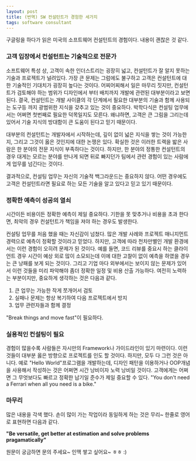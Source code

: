 ```yaml
--- 
layout: post 
title: (번역) SW 컨설턴트가 경험한 세가지 
tags: software consultant  
---  
```


구글링을 하다가 읽은 미국의 소프트웨어 컨설턴트의 경험이다. 내용이 괜찮은 것 같다.  


### 고객 입장에서 컨설턴트는 기술적으로 전문가

소프트웨어 특성 상, 고객이 속한 인더스트리는 굉장히 넓고, 컨설턴트가 잘 알지 못하는 기술과 프로젝트가 널려있다. 가장 큰 문제는 그럼에도 불구하고 고객은 컨설턴트에 대한 기술적인 기대치가 굉장히 높다는 것이다. 어찌어찌해서 일은 마무리 짓지만, 컨설턴트가 검토해야 하는 범위가 디자인에서 부터 배치까지 개발에 관련된 대부분이라고 보면 된다. 결국, 컨설턴트는 개발 사이클의 각 단계에서 필요한 대부분의 기술과 함께 사용되는 도구등 까지 광범위한 지식을 갖추고 있는 것이 중요하다. 박학다식은 컨설팅 업무에서는 어쩌면 첫번째로 필요한 덕목일지도 모른다. 왜냐하면, 고객은 큰 그림을 그리는데 있어서 기술 지식의 방대함이 큰 도움이 된다고 믿기 때문이다.  

대부분의 컨설턴트는 개발자에서 시작하는데, 깊이 없이 넓은 지식을 쌓는 것이 가능한지, 그리고 그것이 옳은 것인지에 대한 논쟁은 있다.  확실한 것은 이러한 트랙을 밟은 사람은 한 분야의 전문 지식이 부족하다는 것이다. 하지만, 한 분야의 정통한 컨설턴트의 경우 대게는 모르는 분야를 만나게 되면 뒤로 빠지던가 팀에서 관련 경험이 있는 사람에게 업무를 넘긴다는 것이다. 

결과적으로, 컨설팅 업무는 자신의 기술적 백그라운드는 중요하지 않다. 어떤 경우에도 고객은 컨설턴트라면 필요로 하는 모든 기술을 알고 있다고 믿고 있기 때문이다.  


### 정확한 예측이 성공의 열쇠

시간이든 비용이든 정확한 예측이 제일 중요하다. 기한을 못 맞추거나 비용을 초과 한다면, 최악의 경우 컨설턴트가 책임을 져야 하는 경우도 발생한다. 

컨설팅 업무를 처음 했을 때는 자신감이 넘쳤다. 많은 개발 사례와 프로젝트 매니지먼트 경력으로 예측이 정확할 것이라고 믿었다. 하지만, 고객에 따라 천차만별인 개발 환경에서는 이런 경험이 오히려 문제가 된 것이다. 예를 들면, 코드 리뷰를 중요시 하는 클라이언트 경우 시간이 예상 외로 많이 소모되는데 이에 대한 고찰이 없이 예측을 하였을 경우는 큰 낭패를 보게 되는 것이다. 그리고 기업 마다 외부에서는 보이지 않는 문제가 있어서 이런 것들을 미리 파악해야 좀더 정확한 일정 및 비용 산출 가능하다. 여전히 노력하는 부분이지만, 중요하게 생각하는 것은 다음과 같다. 

 1. 큰 업무는 가능한 작게 쪼개어서 검토 
 2. 실패나 문제는 항상 복기하여 다음 프로젝트에서 방지
 3. 업무 관련자들과 함께 결정 

"Break things and move fast"이 필요하다.   


### 실용적인 컨설팅이 필요

경험이 많을수록 사람들은 자시만의 Framework나 가이드라인이 있기 마련이다. 이런 것들이 대부분 옳은 방향으로 프로젝트를 인도 할 것이다. 하지만, 모두 다 그런 것은 아니다. 예로 "Hello World"프로그램을 개발하는데, 디자인 패턴을 이용하거나 OOP개념을 사용해서 작성하는 것은 어쩌면 시간 낭비이자 노력 낭비일 것이다. 고객에게는 어쩌면 그 무엇보다도 빠르고 정확한 납기일 준수가 제일 중요할 수 있다.  "You don't need a Ferrari when all you need is a bike."   


### 마무리

많은 내용을 각색 했다. 손이 많이 가는 작업이라 동일하게 하는 것은 무리~ 한줄로 영어로 표현하면 다음과 같다.  

**"Be versatile, get better at estimation and solve problems pragamatically"**

원문이 궁금하면 문의 주세요~ 인맥 쌓고 싶어요~ ㅎㅎ :)